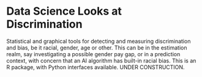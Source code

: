 
# Data Science Looks at Discrimination

Statistical and graphical tools for detecting and measuring discrimination and bias, be it racial, gender, age or other. This can be in the estimation realm, say investigating a possible gender pay gap, or in a prediction context, with concern that an 
AI algorithm has built-in racial bias. This is an R package, with Python interfaces available. UNDER CONSTRUCTION.
